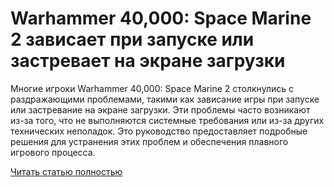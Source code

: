 # Warhammer 40,000: Space Marine 2 зависает при запуске или застревает на экране загрузки



Многие игроки Warhammer 40,000: Space Marine 2 столкнулись с раздражающими проблемами, такими как зависание игры при запуске или застревание на экране загрузки. Эти проблемы часто возникают из-за того, что не выполняются системные требования или из-за других технических неполадок. Это руководство предоставляет подробные решения для устранения этих проблем и обеспечения плавного игрового процесса.

[Читать статью полностью](https://xyberbara.com/gaming/space-marine-2-fix/)
